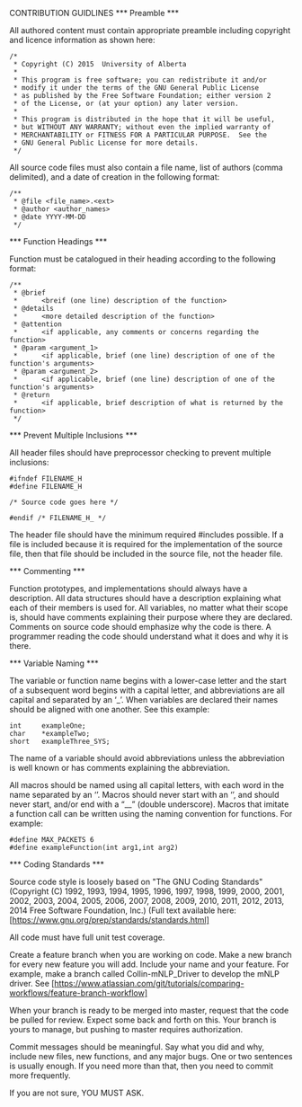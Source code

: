 CONTRIBUTION GUIDLINES
*** Preamble ***

All authored content must contain appropriate preamble including copyright and licence information as shown here:
```
/*
 * Copyright (C) 2015  University of Alberta
 *
 * This program is free software; you can redistribute it and/or
 * modify it under the terms of the GNU General Public License
 * as published by the Free Software Foundation; either version 2
 * of the License, or (at your option) any later version.
 *
 * This program is distributed in the hope that it will be useful,
 * but WITHOUT ANY WARRANTY; without even the implied warranty of
 * MERCHANTABILITY or FITNESS FOR A PARTICULAR PURPOSE.  See the
 * GNU General Public License for more details.
 */
 ````
All source code files must also contain a file name, list of authors (comma delimited), and a date of creation in the following format:
```
/**
 * @file <file_name>.<ext>
 * @author <author_names>
 * @date YYYY-MM-DD
 */
 ```
*** Function Headings ***

Function must be catalogued in their heading according to the following format:

```
/**
 * @brief
 * 		<breif (one line) description of the function>
 * @details
 * 		<more detailed description of the function>
 * @attention
 * 		<if applicable, any comments or concerns regarding the function>
 * @param <argument_1>
 * 		<if applicable, brief (one line) description of one of the function's arguments>
 * @param <argument_2>
 * 		<if applicable, brief (one line) description of one of the function's arguments>
 * @return
 * 		<if applicable, brief description of what is returned by the function>
 */
 ```
*** Prevent Multiple Inclusions ***

All header files should have preprocessor checking to prevent multiple inclusions:
```
#ifndef FILENAME_H
#define FILENAME_H

/* Source code goes here */

#endif /* FILENAME_H_ */
```
The header file should have the minimum required #includes possible. If a file is included because it is required for the implementation of the source file, then that file should be included in the source file, not the header file.

*** Commenting ***

Function prototypes, and implementations should always have a description.
All data structures should have a description explaining what each of their members is used for.
All variables, no matter what their scope is, should have comments explaining their purpose where they are declared.
Comments on source code should emphasize why the code is there. A programmer reading the code should understand what it does and why it is there.

*** Variable Naming ***

The variable or function name begins with a lower-case letter and the start of a subsequent word begins with a capital letter, and abbreviations are all capital and separated by an ‘_’. When variables are declared their names should be aligned with one another. See this example:
```
int     exampleOne;
char    *exampleTwo;
short   exampleThree_SYS;
```
The name of a variable should avoid abbreviations unless the abbreviation is well known or has comments explaining the abbreviation.

All macros should be named using all capital letters, with each word in the name separated by an ‘’. Macros should never start with an ‘’, and should never start, and/or end with a “__” (double underscore). Macros that imitate a function call can be written using the naming convention for functions. For example:

```
#define MAX_PACKETS 6
#define exampleFunction(int arg1,int arg2)
```
*** Coding Standards ***

Source code style is loosely based on "The GNU Coding Standards" (Copyright (C) 1992, 1993, 1994, 1995, 1996, 1997, 1998, 1999, 2000, 2001, 2002, 2003, 2004, 2005, 2006, 2007, 2008, 2009, 2010, 2011, 2012, 2013, 2014 Free Software Foundation, Inc.) (Full text available here: [https://www.gnu.org/prep/standards/standards.html]

All code must have full unit test coverage.

Create a feature branch when you are working on code. Make a new branch for every new feature you will add. Include your name and your feature. For example, make a branch called Collin-mNLP_Driver to develop the mNLP driver. See [https://www.atlassian.com/git/tutorials/comparing-workflows/feature-branch-workflow]

When your branch is ready to be merged into master, request that the code be pulled for review. Expect some back and forth on this. Your branch is yours to manage, but pushing to master requires authorization.

Commit messages should be meaningful. Say what you did and why, include new files, new functions, and any major bugs. One or two sentences is usually enough. If you need more than that, then you need to commit more frequently.

If you are not sure, YOU MUST ASK.